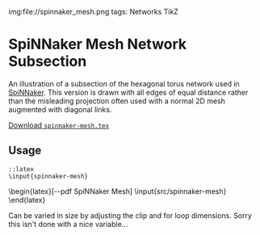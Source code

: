 img:file://spinnaker_mesh.png
tags: Networks
      TikZ

SpiNNaker Mesh Network Subsection
=================================

An illustration of a subsection of the hexagonal torus network used in
[SpiNNaker](http://apt.cs.man.ac.uk/projects/SpiNNaker/). This version is drawn
with all edges of equal distance rather than the misleading projection often
used with a normal 2D mesh augmented with diagonal links.

[Download `spinnaker-mesh.tex`](file://src/spinnaker-mesh.tex)

Usage
-----

	::latex
	\input{spinnaker-mesh}

\begin{latex}[--pdf SpiNNaker Mesh]
	\input{src/spinnaker-mesh}
\end{latex}

Can be varied in size by adjusting the clip and for loop dimensions. Sorry this
isn't done with a nice variable...
